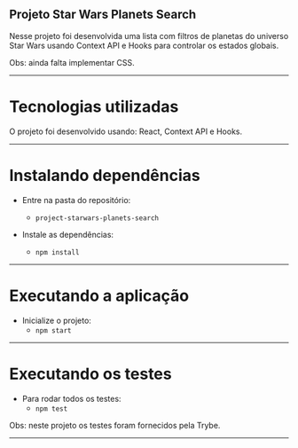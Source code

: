 ## Projeto Star Wars Planets Search

Nesse projeto foi desenvolvida uma lista com filtros de planetas do universo Star Wars usando Context API e Hooks para controlar os estados globais.

Obs: ainda falta implementar CSS.

---

# Tecnologias utilizadas

O projeto foi desenvolvido usando: React, Context API e Hooks.

---

# Instalando dependências

- Entre na pasta do repositório:
  * `project-starwars-planets-search`

- Instale as dependências:
  * `npm install`

---

# Executando a aplicação

- Inicialize o projeto:
  * `npm start` 

---

# Executando os testes

- Para rodar todos os testes:
  * `npm test`

Obs: neste projeto os testes foram fornecidos pela Trybe.

---
